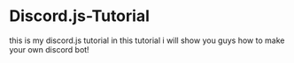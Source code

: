 # Discord.js-Tutorial
this is my discord.js tutorial in this tutorial i will show you guys how to make your own discord bot!

